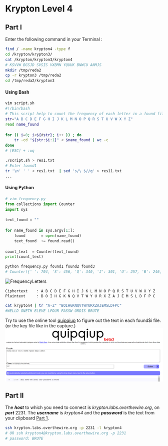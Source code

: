 # Krypton Level 4
## Part I
Enter the following command in your Terminal :

```bash
find / -name krypton4 -type f
cd /krypton/krypton3/
cat /krypton/krypton3/krypton4
# KSVVW BGSJD SVSIS VXBMN YQUUK BNWCU ANMJS
mkdir /tmp/reda2
cp -r krypton3 /tmp/reda2
cd /tmp/reda2/krypton3
```

#### Using Bash
```bash
vim script.sh
#!/bin/bash
# This script help to count the frequency of each letter in a found file
str="A B C D E F G H I J K L M N O P Q R S T U V W X Y Z"
read name_found

for (( i=0; i<${#str}; i++ )) ; do
    tr -cd "${str:$i:1}" < $name_found | wc -c
done
# [ESC] + :wq
```
```bash
./script.sh > res1.txt
# Enter found1
tr '\n' ' ' < res1.txt  | sed 's/\ $//g' > res11.txt
...
```
#### Using Python
```python 
# vim frequency.py
from collections import Counter
import sys

text_found = ""

for name_found in sys.argv[1:]:
    found       = open(name_found)
    text_found  += found.read()

count_text  = Counter(text_found)
print(count_text)
```
```bash
python frequency.py found1 found2 found3
# Counter({' ': 704, 'S': 456, 'Q': 340, 'J': 301, 'U': 257, 'B': 246, 'N': 240, 'C': 227, 'G': 227, 'D': 210, 'Z': 132, 'V': 130, 'W': 129, 'M': 86, 'Y': 84, 'T': 75, 'X': 71, 'K': 67, 'E': 64, 'L': 60, 'A': 55, 'F': 28, 'I': 19, 'O': 12, 'H': 4, 'R': 4, 'P': 2})
```

![FrequencyLetters](https://www.101computing.net/wp/wp-content/uploads/frequency-analysis-english-language.png)

```
Ciphertext    : A B C D E F G H I J K L M N O P Q R S T U V W X Y Z
Plaintext     : B O I H G K N Q V T W Y U R X Z A J E M S L D F P C
```
```bash
cat krypton4 | tr "A-Z" "BOIHGKNQVTWYURXZAJEMSLDFPC"
#WELLD ONETH ELEVE LFOUR PASSW ORDIS BRUTE
```
Try to use the online tool [quipqiup](https://www.quipqiup.com/) to figure out the text in each found$i file. (or the key file like in the capture.)
![Capture](https://github.com/Reda-BELHAJ/OverTheWire/blob/main/Krypton/Captures/Capture.PNG)

## Part II
The ***host*** to which you need to connect is *krypton.labs.overthewire.org*, on ***port*** 2231. The ***username*** is *krypton4* and the ***password*** is the text from your clipboard [Part 1](https://github.com/Reda-BELHAJ/OverTheWire/edit/main/Krypton/Level4.md#part-i).
```bash
ssh krypton.labs.overthewire.org -p 2231 -l krypton4
# OR ssh krypton4@krypton.labs.overthewire.org -p 2231
# password: BRUTE
```
